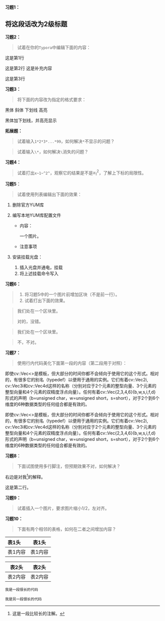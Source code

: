 **习题1：**

## 将这段话改为2级标题

**习题2：**

> 试着在你的`Typora`中编辑下面的内容：

这是第1行

这是第2行
这是补充内容

这是第3行

**习题3：**

> 将下面的内容改为指定的格式要求：

黑体	斜体	下划线	高亮

黑体加下划线，并高亮显示

**拓展题：**

> 试着输入`1*2*3*...*99`，如何解决`*`不显示的问题？

> 试着输入`\*`，如何解决`\`消失的问题？

**习题4：**

> 试着打出`x~1~^2^`，观察它的结果是不是$x_1^2$，了解上下标的局限性。

**习题5**：

> 试着使用列表编辑出下面的效果：

1. 删除官方YUM库

2. 编写本地YUM库配置文件

	* 内容：

		一个图片。

	* 注意事项

3. 安装挂载光盘：

	1. 插入光盘并通电，挂载
	2. 将上述挂载命令写入

**习题6：**

> 1. 将习题5中的一个图片前增加区块（不是前一行）。
> 2. 试着打出下面的效果。

> 我们处在一个区块里。
>
> 对的，没错。

> 我们处在一个区块里。

> 不，不对。

**习题7：**

> 使用行内代码美化下面第一段的内容（第二段用于对照）：

即使cv::Vec<>是模板，但大部分的时间你都不会倾向于使用它的这个形式。相对的，有很多它的别名（typedef）以便用于通用的实例。它们有着cv::Vec2i, cv::Vec3i和cv::Vec4d这样的名称（分别对应于2个元素的整型向量、3个元素的整型向量和4个元素的双精度浮点向量）。任何有着cv::Vec{2,3,4,6}{b,w,s,i,f,d}形式的声明（b=unsigned char，w=unsigned short，s=short），对于2个到6个维度的6种数据类型的任何组合都是有效的。

即使cv::Vec<>是模板，但大部分的时间你都不会倾向于使用它的这个形式。相对的，有很多它的别名（typedef）以便用于通用的实例。它们有着cv::Vec2i, cv::Vec3i和cv::Vec4d这样的名称（分别对应于2个元素的整型向量、3个元素的整型向量和4个元素的双精度浮点向量）。任何有着cv::Vec{2,3,4,6}{b,w,s,i,f,d}形式的声明（b=unsigned char，w=unsigned short，s=short），对于2个到6个维度的6种数据类型的任何组合都是有效的。

**习题8**：

> 下面试图使用多行脚注，但预期效果不对，如何解决？

右边是对我[^1]的解释。

[^1]:这是一段比较长的注解。

这是第二行。

**习题9：**

> 试着插入一个图片，要求图片缩小1/2，左对齐。

**习题10：**

> 下面有两个相邻的表格，如何在二者之间增加内容？

| 表1头   | 表1头   |
| :------ | ------- |
| 表1内容 | 表1内容 |

| 表2头   | 表2头   |
| ------- | ------- |
| 表2内容 | 表2内容 |

```text
我是一段很长的代码
```

```text
我是另一段很长的代码
```

